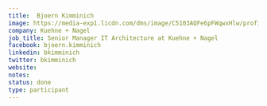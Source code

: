 ```yaml
---
title:  Bjoern Kimminich
image: https://media-exp1.licdn.com/dms/image/C5103AQFe6pFWqwxHlw/profile-displayphoto-shrink_200_200/0?e=1596672000&v=beta&t=IMyFaF8bt1qYO8QBURpgMC9o5atHTZHM1Voli12IzNw
company: Kuehne + Nagel
job_title: Senior Manager IT Architecture at Kuehne + Nagel
facebook: bjoern.kimminich
linkedin: bkimminich
twitter: bkimminich
website:
notes:
status: done
type: participant
---
```


<!-- Senior Manager IT Architecture at Kuehne + Nagel -->
